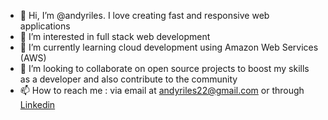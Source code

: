 - 👋 Hi, I’m @andyriles. I love creating fast and responsive web applications
- 👀 I’m interested in full stack web development
- 🌱 I’m currently learning cloud development using Amazon Web Services (AWS)
- 💞️ I’m looking to collaborate on open source projects to boost my skills as a developer and also contribute to the community
- 📫 How to reach me : via email at [andyriles22@gmail.com](mailto:andyriles22@gmail.com) or through [Linkedin](https://www.linkedin.com/in/andrew-efurhievwe)

<!---
andyriles/andyriles is a ✨ special ✨ repository because its `README.md` (this file) appears on your GitHub profile.
You can click the Preview link to take a look at your changes.
--->
